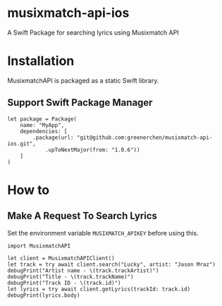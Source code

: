 # musixmatch-api-ios
A Swift Package for searching lyrics using Musixmatch API

# Installation

MusixmatchAPI is packaged as a static Swift library.

## Support Swift Package Manager

```
let package = Package(
    name: "MyApp",
    dependencies: [
        .package(url: "git@github.com:greenerchen/musixmatch-api-ios.git",
            .upToNextMajor(from: "1.0.6"))
    ]
)
```

# How to
## Make A Request To Search Lyrics
Set the environment variable `MUSIXMATCH_APIKEY` before using this.

```
import MusixmatchAPI

let client = MusixmatchAPIClient()
let track = try await client.search("Lucky", artist: "Jason Mraz")
debugPrint("Artist name - \(track.trackArtist)")
debugPrint("Title - \(track.trackName)")
debugPrint("Track ID - \(track.id)")
let lyrics = try await client.getLyrics(trackId: track.id)
debugPrint(lyrics.body)
```

